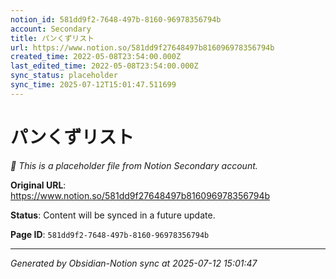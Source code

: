 ```yaml
---
notion_id: 581dd9f2-7648-497b-8160-96978356794b
account: Secondary
title: パンくずリスト
url: https://www.notion.so/581dd9f27648497b816096978356794b
created_time: 2022-05-08T23:54:00.000Z
last_edited_time: 2022-05-08T23:54:00.000Z
sync_status: placeholder
sync_time: 2025-07-12T15:01:47.511699
---
```


# パンくずリスト

*🔄 This is a placeholder file from Notion Secondary account.*

**Original URL**: https://www.notion.so/581dd9f27648497b816096978356794b

**Status**: Content will be synced in a future update.

**Page ID**: `581dd9f2-7648-497b-8160-96978356794b`

---

*Generated by Obsidian-Notion sync at 2025-07-12 15:01:47*
